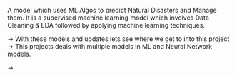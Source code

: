 A model which uses ML Algos to predict Natural Disasters and Manage them. It is a supervised machine learning model which involves Data Cleaning & EDA followed by applying machine learning techniques.

-> With these models and updates lets see where we get to into this project
-> This projects deals with multiple models in ML and Neural Network models.

-> 